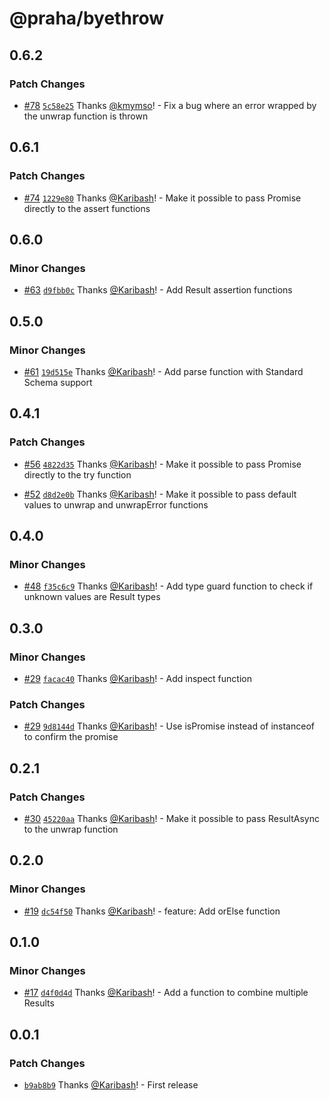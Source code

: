 # @praha/byethrow

## 0.6.2

### Patch Changes

- [#78](https://github.com/praha-inc/byethrow/pull/78) [`5c58e25`](https://github.com/praha-inc/byethrow/commit/5c58e250c8dd4c35dbf24278fb203b6746c33ca9) Thanks [@kmymso](https://github.com/kmymso)! - Fix a bug where an error wrapped by the unwrap function is thrown

## 0.6.1

### Patch Changes

- [#74](https://github.com/praha-inc/byethrow/pull/74) [`1229e80`](https://github.com/praha-inc/byethrow/commit/1229e80f7daab65d8026a8a95a8e8206f31ca928) Thanks [@Karibash](https://github.com/Karibash)! - Make it possible to pass Promise directly to the assert functions

## 0.6.0

### Minor Changes

- [#63](https://github.com/praha-inc/byethrow/pull/63) [`d9fbb0c`](https://github.com/praha-inc/byethrow/commit/d9fbb0c7892fed88d566593cdb6351046d4fff6b) Thanks [@Karibash](https://github.com/Karibash)! - Add Result assertion functions

## 0.5.0

### Minor Changes

- [#61](https://github.com/praha-inc/byethrow/pull/61) [`19d515e`](https://github.com/praha-inc/byethrow/commit/19d515e453615146fe584476624d211b0249c745) Thanks [@Karibash](https://github.com/Karibash)! - Add parse function with Standard Schema support

## 0.4.1

### Patch Changes

- [#56](https://github.com/praha-inc/byethrow/pull/56) [`4822d35`](https://github.com/praha-inc/byethrow/commit/4822d35fa4f06067214b5264be13fb80a288edec) Thanks [@Karibash](https://github.com/Karibash)! - Make it possible to pass Promise directly to the try function

- [#52](https://github.com/praha-inc/byethrow/pull/52) [`d8d2e0b`](https://github.com/praha-inc/byethrow/commit/d8d2e0b798e126ab28e7aa7175b3edb0ad6dcf5f) Thanks [@Karibash](https://github.com/Karibash)! - Make it possible to pass default values to unwrap and unwrapError functions

## 0.4.0

### Minor Changes

- [#48](https://github.com/praha-inc/byethrow/pull/48) [`f35c6c9`](https://github.com/praha-inc/byethrow/commit/f35c6c9d0f9e7a3803c10ae4e5d425b7b9abe0aa) Thanks [@Karibash](https://github.com/Karibash)! - Add type guard function to check if unknown values are Result types

## 0.3.0

### Minor Changes

- [#29](https://github.com/praha-inc/byethrow/pull/29) [`facac40`](https://github.com/praha-inc/byethrow/commit/facac402c93c8b6195922644b9b8a9458b266e29) Thanks [@Karibash](https://github.com/Karibash)! - Add inspect function

### Patch Changes

- [#29](https://github.com/praha-inc/byethrow/pull/29) [`9d8144d`](https://github.com/praha-inc/byethrow/commit/9d8144d2783bd21dda6ae0c7d3fe0d2326923549) Thanks [@Karibash](https://github.com/Karibash)! - Use isPromise instead of instanceof to confirm the promise

## 0.2.1

### Patch Changes

- [#30](https://github.com/praha-inc/byethrow/pull/30) [`45220aa`](https://github.com/praha-inc/byethrow/commit/45220aa5e43b4e2670dec320ea9974b09b396001) Thanks [@Karibash](https://github.com/Karibash)! - Make it possible to pass ResultAsync to the unwrap function

## 0.2.0

### Minor Changes

- [#19](https://github.com/praha-inc/byethrow/pull/19) [`dc54f50`](https://github.com/praha-inc/byethrow/commit/dc54f50f4db183d8c1b2735f07b0d3c4c665173f) Thanks [@Karibash](https://github.com/Karibash)! - feature: Add orElse function

## 0.1.0

### Minor Changes

- [#17](https://github.com/praha-inc/byethrow/pull/17) [`d4f0d4d`](https://github.com/praha-inc/byethrow/commit/d4f0d4d2ffbdfc366f61ce564dde5c54040b55a2) Thanks [@Karibash](https://github.com/Karibash)! - Add a function to combine multiple Results

## 0.0.1

### Patch Changes

- [`b9ab8b9`](https://github.com/praha-inc/byethrow/commit/b9ab8b966e74b182d9d2ec952f19c312fb7002c5) Thanks [@Karibash](https://github.com/Karibash)! - First release
